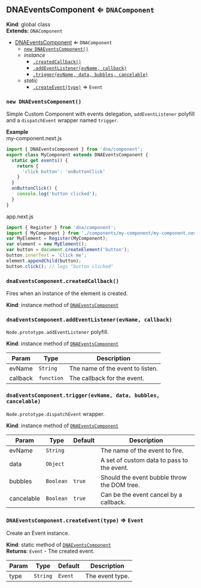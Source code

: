 <a name="DNAEventsComponent"></a>
## DNAEventsComponent ⇐ <code>DNAComponent</code>
**Kind**: global class  
**Extends:** <code>DNAComponent</code>  

* [DNAEventsComponent](#DNAEventsComponent) ⇐ <code>DNAComponent</code>
    * [`new DNAEventsComponent()`](#new_DNAEventsComponent_new)
    * _instance_
        * [`.createdCallback()`](#DNAEventsComponent+createdCallback)
        * [`.addEventListener(evName, callback)`](#DNAEventsComponent+addEventListener)
        * [`.trigger(evName, data, bubbles, cancelable)`](#DNAEventsComponent+trigger)
    * _static_
        * [`.createEvent(type)`](#DNAEventsComponent.createEvent) ⇒ <code>Event</code>

<a name="new_DNAEventsComponent_new"></a>
### `new DNAEventsComponent()`
Simple Custom Component with events delegation, `addEventListener` polyfill and a `dispatchEvent` wrapper named `trigger`.

**Example**  
my-component.next.js
```js
import { DNAEventsComponent } from 'dna/component';
export class MyComponent extends DNAEventsComponent {
  static get events() {
    return {
      'click button': 'onButtonClick'
    }
  }
  onButtonClick() {
    console.log('button clicked');
  }
}
```
app.next.js
```js
import { Register } from 'dna/component';
import { MyComponent } from './components/my-component/my-component.next.js';
var MyElement = Register(MyComponent);
var element = new MyElement();
var button = document.createElement('button');
button.innerText = 'Click me';
element.appendChild(button);
button.click(); // logs "button clicked"
```
<a name="DNAEventsComponent+createdCallback"></a>
### `dnaEventsComponent.createdCallback()`
Fires when an instance of the element is created.

**Kind**: instance method of <code>[DNAEventsComponent](#DNAEventsComponent)</code>  
<a name="DNAEventsComponent+addEventListener"></a>
### `dnaEventsComponent.addEventListener(evName, callback)`
`Node.prototype.addEventListener` polyfill.

**Kind**: instance method of <code>[DNAEventsComponent](#DNAEventsComponent)</code>  

| Param | Type | Description |
| --- | --- | --- |
| evName | <code>String</code> | The name of the event to listen. |
| callback | <code>function</code> | The callback for the event. |

<a name="DNAEventsComponent+trigger"></a>
### `dnaEventsComponent.trigger(evName, data, bubbles, cancelable)`
`Node.prototype.dispatchEvent` wrapper.

**Kind**: instance method of <code>[DNAEventsComponent](#DNAEventsComponent)</code>  

| Param | Type | Default | Description |
| --- | --- | --- | --- |
| evName | <code>String</code> |  | The name of the event to fire. |
| data | <code>Object</code> |  | A set of custom data to pass to the event. |
| bubbles | <code>Boolean</code> | <code>true</code> | Should the event bubble throw the DOM tree. |
| cancelable | <code>Boolean</code> | <code>true</code> | Can be the event cancel by a callback. |

<a name="DNAEventsComponent.createEvent"></a>
### `DNAEventsComponent.createEvent(type)` ⇒ <code>Event</code>
Create an Event instance.

**Kind**: static method of <code>[DNAEventsComponent](#DNAEventsComponent)</code>  
**Returns**: <code>Event</code> - The created event.  

| Param | Type | Default | Description |
| --- | --- | --- | --- |
| type | <code>String</code> | <code>Event</code> | The event type. |

